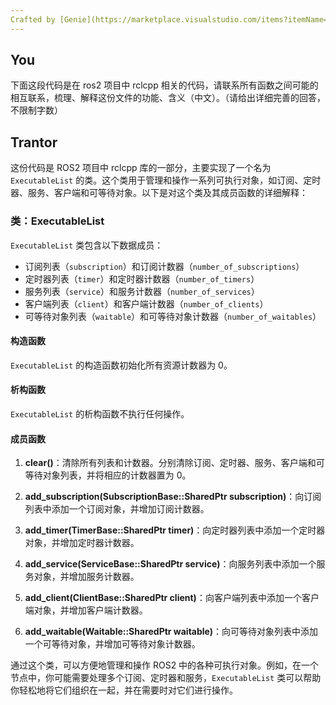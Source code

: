 ```yaml
---
Crafted by [Genie](https://marketplace.visualstudio.com/items?itemName=genieai.chatgpt-vscode)
---
```


## You

下面这段代码是在 ros2 项目中 rclcpp 相关的代码，请联系所有函数之间可能的相互联系，梳理、解释这份文件的功能、含义（中文）。（请给出详细完善的回答，不限制字数）

## Trantor

这份代码是 ROS2 项目中 rclcpp 库的一部分，主要实现了一个名为 `ExecutableList` 的类。这个类用于管理和操作一系列可执行对象，如订阅、定时器、服务、客户端和可等待对象。以下是对这个类及其成员函数的详细解释：

### 类：ExecutableList

`ExecutableList` 类包含以下数据成员：

- 订阅列表（`subscription`）和订阅计数器（`number_of_subscriptions`）
- 定时器列表（`timer`）和定时器计数器（`number_of_timers`）
- 服务列表（`service`）和服务计数器（`number_of_services`）
- 客户端列表（`client`）和客户端计数器（`number_of_clients`）
- 可等待对象列表（`waitable`）和可等待对象计数器（`number_of_waitables`）

#### 构造函数

`ExecutableList` 的构造函数初始化所有资源计数器为 0。

#### 析构函数

`ExecutableList` 的析构函数不执行任何操作。

#### 成员函数

1. **clear()**：清除所有列表和计数器。分别清除订阅、定时器、服务、客户端和可等待对象列表，并将相应的计数器置为 0。

2. **add_subscription(SubscriptionBase::SharedPtr subscription)**：向订阅列表中添加一个订阅对象，并增加订阅计数器。

3. **add_timer(TimerBase::SharedPtr timer)**：向定时器列表中添加一个定时器对象，并增加定时器计数器。

4. **add_service(ServiceBase::SharedPtr service)**：向服务列表中添加一个服务对象，并增加服务计数器。

5. **add_client(ClientBase::SharedPtr client)**：向客户端列表中添加一个客户端对象，并增加客户端计数器。

6. **add_waitable(Waitable::SharedPtr waitable)**：向可等待对象列表中添加一个可等待对象，并增加可等待对象计数器。

通过这个类，可以方便地管理和操作 ROS2 中的各种可执行对象。例如，在一个节点中，你可能需要处理多个订阅、定时器和服务，`ExecutableList` 类可以帮助你轻松地将它们组织在一起，并在需要时对它们进行操作。
